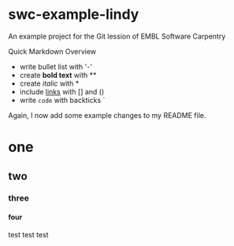 # swc-example-lindy
An example project for the Git lession of EMBL Software Carpentry

Quick Markdown Overview

- write bullet list with '-'
- create **bold text** with **
- create *italic* with *
- include [links](https://embl.de) with [] and ()
- write `code` with backticks `

Again, I now add some example changes to my README file.
# one
## two
### three
#### four


test test test

